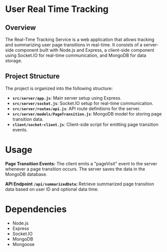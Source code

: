 # User Real Time Tracking 

## Overview

The Real-Time Tracking Service is a web application that allows tracking and summarizing user page transitions in real-time. It consists of a server-side component built with Node.js and Express, a client-side component using Socket.IO for real-time communication, and MongoDB for data storage.

## Project Structure

The project is organized into the following structure:


- **`src/server/app.js`**: Main server setup using Express.
- **`src/server/socket.js`**: Socket.IO setup for real-time communication.
- **`src/server/routes/api.js`**: API route definitions for the server.
- **`src/server/models/PageTransition.js`**: MongoDB model for storing page transition data.
- **`client/socket-client.js`**: Client-side script for emitting page transition events.

# Usage

**Page Transition Events:**
The client emits a "pageVisit" event to the server whenever a page transition occurs. The server saves the data in the MongoDB database.

**API Endpoint `/api/summarizedData`:**
Retrieve summarized page transition data based on user ID and optional data time.

# Dependencies

- Node.js
- Express
- Socket.IO
- MongoDB
- Mongoose


